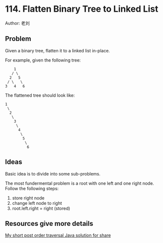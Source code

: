 # 114. Flatten Binary Tree to Linked List
Author: 老刘

## Problem
Given a binary tree, flatten it to a linked list in-place.

For example, given the following tree:
```
    1
   / \
  2   5
 / \   \
3   4   6
```
The flattened tree should look like:
```
1
 \
  2
   \
    3
     \
      4
       \
        5
         \
          6
```

## Ideas
Basic idea is to divide into some sub-problems.

The most fundermental problem is a root with one left and one right node. Follow the following steps:

1. store right node
2. change left node to right
3. root.left.right = right (stored)
   
## Resources give more details
[My short post order traversal Java solution for share](https://leetcode.com/problems/flatten-binary-tree-to-linked-list/discuss/36977/My-short-post-order-traversal-Java-solution-for-share)
